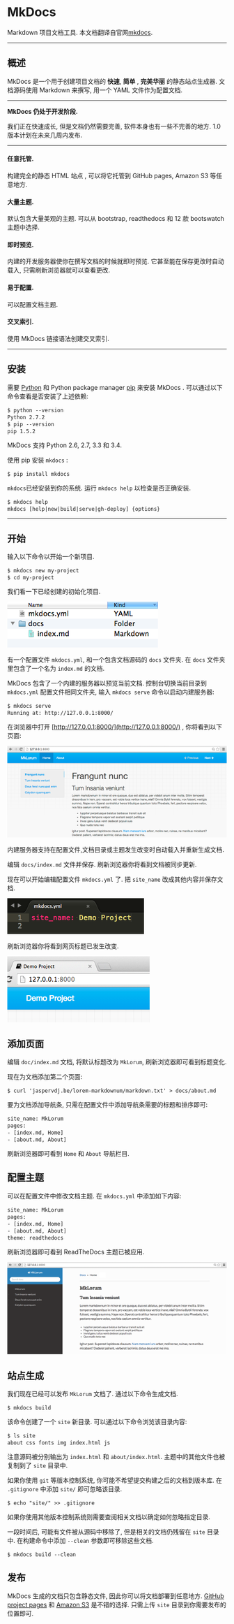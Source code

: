 # MkDocs

Markdown 项目文档工具. 本文档翻译自官网[mkdocs][mkdocs].

---

## 概述

MkDocs 是一个用于创建项目文档的 **快速**, **简单** , **完美华丽** 的静态站点生成器. 文档源码使用 Markdown 来撰写, 用一个 YAML 文件作为配置文档.

---

**MkDocs 仍处于开发阶段.**

我们正在快速成长, 但是文档仍然需要完善, 软件本身也有一些不完善的地方. 1.0 版本计划在未来几周内发布.

---

#### 任意托管.

构建完全的静态 HTML 站点 , 可以将它托管到 GitHub pages, Amazon S3 等任意地方.

#### 大量主题.

默认包含大量美观的主题. 可以从 bootstrap, readthedocs 和 12 款 bootswatch 主题中选择.

#### 即时预览.

内建的开发服务器使你在撰写文档的时候就即时预览. 它甚至能在保存更改时自动载入, 只需刷新浏览器就可以查看更改.

#### 易于配置.

可以配置文档主题.

#### 交叉索引.

使用 MkDocs 链接语法创建交叉索引.

---

## 安装

需要 [Python][python] 和 Python package manager [pip][pip] 来安装 MkDocs . 可以通过以下命令查看是否安装了上述依赖:

    $ python --version
    Python 2.7.2
    $ pip --version
    pip 1.5.2

MkDocs 支持 Python 2.6, 2.7, 3.3 和 3.4.

使用 pip 安装 `mkdocs` :

    $ pip install mkdocs

`mkdocs`已经安装到你的系统. 运行 `mkdocs help` 以检查是否正确安装.

    $ mkdocs help
    mkdocs [help|new|build|serve|gh-deploy] {options}

---

## 开始

输入以下命令以开始一个新项目.

    $ mkdocs new my-project
    $ cd my-project

我们看一下已经创建的初始化项目.

![The initial MkDocs layout](img/initial-layout.png)

有一个配置文件 `mkdocs.yml`, 和一个包含文档源码的 `docs` 文件夹. 在 `docs` 文件夹里包含了一个名为 `index.md` 的文档.

MkDocs 包含了一个内建的服务器以预览当前文档. 控制台切换当前目录到 `mkdocs.yml` 配置文件相同文件夹, 输入 `mkdocs serve` 命令以启动内建服务器:

    $ mkdocs serve
	Running at: http://127.0.0.1:8000/

在浏览器中打开 [http://127.0.0.1:8000/](http://127.0.0.1:8000/) , 你将看到以下页面:

![The MkDocs live server](img/screenshot.png)

内建服务器支持在配置文件,文档目录或主题发生改变时自动载入并重新生成文档.

编辑 `docs/index.md` 文件并保存. 刷新浏览器你将看到文档被同步更新.

现在可以开始编辑配置文件 `mkdocs.yml` 了.  把 `site_name` 改成其他内容并保存文档.

![Editing the config file](img/initial-config.png)

刷新浏览器你将看到网页标题已发生改变.

![The site_name setting](img/site-name.png)

## 添加页面

编辑 `doc/index.md` 文档, 将默认标题改为 `MkLorum`, 刷新浏览器即可看到标题变化.

现在为文档添加第二个页面:

    $ curl 'jaspervdj.be/lorem-markdownum/markdown.txt' > docs/about.md

要为文档添加导航条, 只需在配置文件中添加导航条需要的标题和排序即可:

    site_name: MkLorum
    pages:
    - [index.md, Home]
    - [about.md, About]

刷新浏览器即可看到 `Home` 和 `About` 导航栏目.

## 配置主题

可以在配置文件中修改文档主题. 在 `mkdocs.yml` 中添加如下内容:

    site_name: MkLorum
    pages:
    - [index.md, Home]
    - [about.md, About]
    theme: readthedocs

刷新浏览器即可看到 ReadTheDocs 主题已被应用.

![Screenshot](img/readthedocs.png)

## 站点生成

我们现在已经可以发布 `MkLorum` 文档了. 通过以下命令生成文档.

    $ mkdocs build

该命令创建了一个 `site` 新目录. 可以通过以下命令浏览该目录内容:

    $ ls site
    about css fonts img index.html js

注意源码被分别输出为 `index.html` 和 `about/index.html`.  主题中的其他文件也被复制到了 `site` 目录中.

如果你使用 `git` 等版本控制系统, 你可能不希望提交构建之后的文档到版本库.  在 `.gitignore` 中添加 `site/` 即可忽略该目录.

    $ echo "site/" >> .gitignore

如果你使用其他版本控制系统则需要查阅相关文档以确定如何忽略指定目录.

一段时间后, 可能有文件被从源码中移除了, 但是相关的文档仍残留在 `site` 目录中. 在构建命令中添加 `--clean` 参数即可移除这些文档.

    $ mkdocs build --clean

## 发布

MkDocs 生成的文档只包含静态文件, 因此你可以将文档部署到任意地方. [GitHub project pages](https://help.github.com/articles/creating-project-pages-manually) 和 [Amazon S3](http://docs.aws.amazon.com/AmazonS3/latest/dev/WebsiteHosting.html) 是不错的选择. 只需上传 `site` 目录到你需要发布的位置即可.

[python]: https://www.python.org/
[pip]: http://pip.readthedocs.org/en/latest/installing.html
[mkdocs]: http://www.mkdocs.org/
